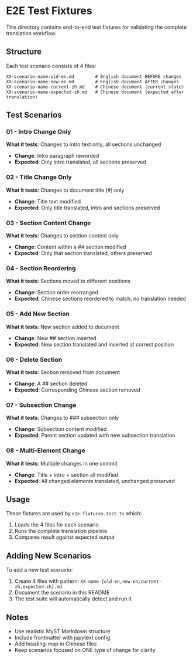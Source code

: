# E2E Test Fixtures

This directory contains end-to-end test fixtures for validating the complete translation workflow.

## Structure

Each test scenario consists of 4 files:

```
XX-scenario-name-old-en.md        # English document BEFORE changes
XX-scenario-name-new-en.md        # English document AFTER changes
XX-scenario-name-current-zh.md    # Chinese document (current state)
XX-scenario-name-expected-zh.md   # Chinese document (expected after translation)
```

## Test Scenarios

### 01 - Intro Change Only
**What it tests**: Changes to intro text only, all sections unchanged

- **Change**: Intro paragraph reworded
- **Expected**: Only intro translated, all sections preserved

### 02 - Title Change Only  
**What it tests**: Changes to document title (#) only

- **Change**: Title text modified
- **Expected**: Only title translated, intro and sections preserved

### 03 - Section Content Change
**What it tests**: Changes to section content only

- **Change**: Content within a ## section modified
- **Expected**: Only that section translated, others preserved

### 04 - Section Reordering
**What it tests**: Sections moved to different positions

- **Change**: Section order rearranged
- **Expected**: Chinese sections reordered to match, no translation needed

### 05 - Add New Section
**What it tests**: New section added to document

- **Change**: New ## section inserted
- **Expected**: New section translated and inserted at correct position

### 06 - Delete Section
**What it tests**: Section removed from document

- **Change**: A ## section deleted
- **Expected**: Corresponding Chinese section removed

### 07 - Subsection Change
**What it tests**: Changes to ### subsection only

- **Change**: Subsection content modified
- **Expected**: Parent section updated with new subsection translation

### 08 - Multi-Element Change
**What it tests**: Multiple changes in one commit

- **Change**: Title + intro + section all modified
- **Expected**: All changed elements translated, unchanged preserved

## Usage

These fixtures are used by `e2e-fixtures.test.ts` which:

1. Loads the 4 files for each scenario
2. Runs the complete translation pipeline
3. Compares result against expected output

## Adding New Scenarios

To add a new test scenario:

1. Create 4 files with pattern: `XX-name-{old-en,new-en,current-zh,expected-zh}.md`
2. Document the scenario in this README
3. The test suite will automatically detect and run it

## Notes

- Use realistic MyST Markdown structure
- Include frontmatter with jupytext config
- Add heading-map in Chinese files
- Keep scenarios focused on ONE type of change for clarity
